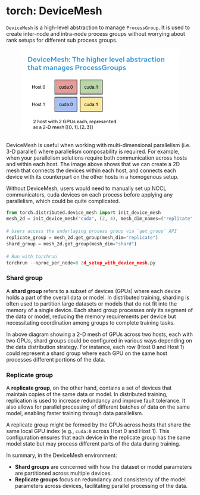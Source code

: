 # torch: DeviceMesh

`DeviceMesh`  is a high-level abstraction to manage `ProcessGroup`.  It is used to create inter-node and intra-node process groups without worrying about rank setups for different sub process groups.&#x20;

<figure><img src="../.gitbook/assets/image (5) (1).png" alt=""><figcaption></figcaption></figure>

DeviceMesh is useful when working with multi-dimensional parallelism (i.e. 3-D parallel) where parallelism composability is required. For example, when your parallelism solutions require both communication across hosts and within each host. The image above shows that we can create a 2D mesh that connects the devices within each host, and connects each device with its counterpart on the other hosts in a homogenous setup.

Without DeviceMesh, users would need to manually set up NCCL communicators, cuda devices on each process before applying any parallelism, which could be quite complicated.

```python
from torch.distributed.device_mesh import init_device_mesh
mesh_2d = init_device_mesh("cuda", (2, 4), mesh_dim_names=("replicate", "shard"))

# Users access the underlaying process group via `get_group` API
replicate_group = mesh_2d.get_group(mesh_dim="replicate")
shard_group = mesh_2d.get_group(mesh_dim="shard")

# Run with torchrun
torchrun --nproc_per_node=8 2d_setup_with_device_mesh.py
```

### Shard group

A **shard group** refers to a subset of devices (GPUs) where each device holds a part of the overall data or model. In distributed training, sharding is often used to partition large datasets or models that do not fit into the memory of a single device. Each shard group processes only its segment of the data or model, reducing the memory requirements per device but necessitating coordination among groups to complete training tasks.

In above diagram showing a 2-D mesh of GPUs across two hosts, each with two GPUs, shard groups could be configured in various ways depending on the data distribution strategy. For instance, each row (Host 0 and Host 1) could represent a shard group where each GPU on the same host processes different portions of the data.

### Replicate group

A **replicate group**, on the other hand, contains a set of devices that maintain copies of the same data or model. In distributed training, replication is used to increase redundancy and improve fault tolerance. It also allows for parallel processing of different batches of data on the same model, enabling faster training through data parallelism.

A replicate group might be formed by the GPUs across hosts that share the same local GPU index (e.g., `cuda:0` across Host 0 and Host 1). This configuration ensures that each device in the replicate group has the same model state but may process different parts of the data during training.

In summary, in the DeviceMesh environment:

* **Shard groups** are concerned with how the dataset or model parameters are partitioned across multiple devices.
* **Replicate groups** focus on redundancy and consistency of the model parameters across devices, facilitating parallel processing of the data.

